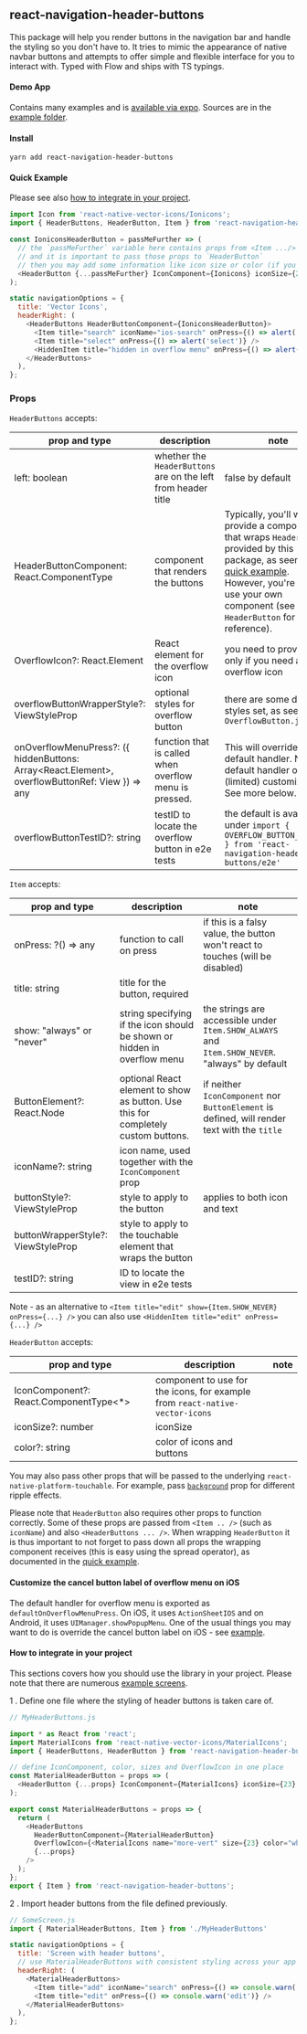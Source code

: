## react-navigation-header-buttons

This package will help you render buttons in the navigation bar and handle the styling so you don't have to. It tries to mimic the appearance of native navbar buttons and attempts to offer simple and flexible interface for you to interact with. Typed with Flow and ships with TS typings.

#### Demo App

Contains many examples and is [available via expo](https://expo.io/@vonovak/navbar-buttons-demo). Sources are in the [example folder](https://github.com/vonovak/react-navigation-header-buttons/tree/master/example/navbar-buttons-demo).

#### Install

`yarn add react-navigation-header-buttons`

#### Quick Example

Please see also [how to integrate in your project](#how-to-integrate-in-your-project).

```js
import Icon from 'react-native-vector-icons/Ionicons';
import { HeaderButtons, HeaderButton, Item } from 'react-navigation-header-buttons';

const IoniconsHeaderButton = passMeFurther => (
  // the `passMeFurther` variable here contains props from <Item .../> as well as <HeaderButtons ... />
  // and it is important to pass those props to `HeaderButton`
  // then you may add some information like icon size or color (if you use icons)
  <HeaderButton {...passMeFurther} IconComponent={Ionicons} iconSize={23} color="blue" />
);

static navigationOptions = {
  title: 'Vector Icons',
  headerRight: (
    <HeaderButtons HeaderButtonComponent={IoniconsHeaderButton}>
      <Item title="search" iconName="ios-search" onPress={() => alert('search')} />
      <Item title="select" onPress={() => alert('select')} />
      <HiddenItem title="hidden in overflow menu" onPress={() => alert('hidden in overflow')} />
    </HeaderButtons>
  ),
};
```

### Props

`HeaderButtons` accepts:

| prop and type                                                                                        | description                                                   | note                                                                                                                                                                                                                                 |
| ---------------------------------------------------------------------------------------------------- | ------------------------------------------------------------- | ------------------------------------------------------------------------------------------------------------------------------------------------------------------------------------------------------------------------------------ |
| left: boolean                                                                                        | whether the `HeaderButtons` are on the left from header title | false by default                                                                                                                                                                                                                     |
| HeaderButtonComponent: React.ComponentType<any>                                                      | component that renders the buttons                            | Typically, you'll want to provide a component that wraps `HeaderButton` provided by this package, as seen in the [quick example](#quick-example). However, you're free to use your own component (see `HeaderButton` for reference). |
| OverflowIcon?: React.Element<any>                                                                    | React element for the overflow icon                           | you need to provide this only if you need an overflow icon                                                                                                                                                                           |
| overflowButtonWrapperStyle?: ViewStyleProp                                                           | optional styles for overflow button                           | there are some default styles set, as seen in `OverflowButton.js`                                                                                                                                                                    |
| onOverflowMenuPress?: ({ hiddenButtons: Array<React.Element<any>>, overflowButtonRef: View }) => any | function that is called when overflow menu is pressed.        | This will override the default handler. Note the default handler offers (limited) customization. See more below.                                                                                                                     |
| overflowButtonTestID?: string                                                                        | testID to locate the overflow button in e2e tests             | the default is available under `import { OVERFLOW_BUTTON_TEST_ID } from 'react-navigation-header-buttons/e2e'`                                                                                                                       |

`Item` accepts:

| prop and type                      | description                                                                       | note                                                                                           |
| ---------------------------------- | --------------------------------------------------------------------------------- | ---------------------------------------------------------------------------------------------- |
| onPress: ?() => any                | function to call on press                                                         | if this is a falsy value, the button won't react to touches (will be disabled)                 |
| title: string                      | title for the button, required                                                    |                                                                                                |
| show: "always" or "never"          | string specifying if the icon should be shown or hidden in overflow menu          | the strings are accessible under `Item.SHOW_ALWAYS` and `Item.SHOW_NEVER`. "always" by default |
| ButtonElement?: React.Node         | optional React element to show as button. Use this for completely custom buttons. | if neither `IconComponent` nor `ButtonElement` is defined, will render text with the `title`   |
| iconName?: string                  | icon name, used together with the `IconComponent` prop                            |                                                                                                |
| buttonStyle?: ViewStyleProp        | style to apply to the button                                                      | applies to both icon and text                                                                  |
| buttonWrapperStyle?: ViewStyleProp | style to apply to the touchable element that wraps the button                     |                                                                                                |
| testID?: string                    | ID to locate the view in e2e tests                                                |                                                                                                |

Note - as an alternative to `<Item title="edit" show={Item.SHOW_NEVER} onPress={...} />` you can also use `<HiddenItem title="edit" onPress={...} />`

`HeaderButton` accepts:

| prop and type                           | description                                                                  | note |
| --------------------------------------- | ---------------------------------------------------------------------------- | ---- |
| IconComponent?: React.ComponentType<\*> | component to use for the icons, for example from `react-native-vector-icons` |      |
| iconSize?: number                       | iconSize                                                                     |      |
| color?: string                          | color of icons and buttons                                                   |      |

You may also pass other props that will be passed to the underlying `react-native-platform-touchable`. For example, pass [`background`](https://github.com/react-community/react-native-platform-touchable#additional-props-used-by-touchablenativefeedback--default-android) prop for different ripple effects.

Please note that `HeaderButton` also requires other props to function correctly. Some of these props are passed from `<Item .. />` (such as `iconName`) and also `<HeaderButtons ... />`. When wrapping `HeaderButton` it is thus important to not forget to pass down all props the wrapping component receives (this is easy using the spread operator), as documented in the [quick example](#quick-example).

#### Customize the cancel button label of overflow menu on iOS

The default handler for overflow menu is exported as `defaultOnOverflowMenuPress`. On iOS, it uses `ActionSheetIOS` and on Android, it uses `UIManager.showPopupMenu`. One of the usual things you may want to do is override the cancel button label on iOS - see [example](example/screens/UsageWithOverflow.tsx).

#### How to integrate in your project

This sections covers how you should use the library in your project. Please note that there are numerous [example screens](https://github.com/vonovak/react-navigation-header-buttons/tree/master/example/navbar-buttons-demo/screens).

1 . Define one file where the styling of header buttons is taken care of.

```js
// MyHeaderButtons.js

import * as React from 'react';
import MaterialIcons from 'react-native-vector-icons/MaterialIcons';
import { HeaderButtons, HeaderButton } from 'react-navigation-header-buttons';

// define IconComponent, color, sizes and OverflowIcon in one place
const MaterialHeaderButton = props => (
  <HeaderButton {...props} IconComponent={MaterialIcons} iconSize={23} color="blue" />
);

export const MaterialHeaderButtons = props => {
  return (
    <HeaderButtons
      HeaderButtonComponent={MaterialHeaderButton}
      OverflowIcon={<MaterialIcons name="more-vert" size={23} color="white" />}
      {...props}
    />
  );
};
export { Item } from 'react-navigation-header-buttons';
```

2 . Import header buttons from the file defined previously.

```js
// SomeScreen.js
import { MaterialHeaderButtons, Item } from './MyHeaderButtons'

static navigationOptions = {
  title: 'Screen with header buttons',
  // use MaterialHeaderButtons with consistent styling across your app
  headerRight: (
    <MaterialHeaderButtons>
      <Item title="add" iconName="search" onPress={() => console.warn('add')} />
      <Item title="edit" onPress={() => console.warn('edit')} />
    </MaterialHeaderButtons>
  ),
};
```
